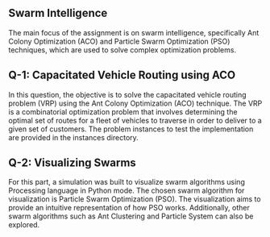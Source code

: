## Swarm Intelligence

The main focus of the assignment is on swarm intelligence, specifically Ant Colony Optimization (ACO) and Particle Swarm Optimization (PSO) techniques, which are used to solve complex optimization problems.

## Q-1: Capacitated Vehicle Routing using ACO

In this question, the objective is to solve the capacitated vehicle routing problem (VRP) using the Ant Colony Optimization (ACO) technique. The VRP is a combinatorial optimization problem that involves determining the optimal set of routes for a fleet of vehicles to traverse in order to deliver to a given set of customers. The problem instances to test the implementation are provided in the instances directory.

## Q-2: Visualizing Swarms

For this part, a simulation was built to visualize swarm algorithms using Processing language in Python mode. The chosen swarm algorithm for visualization is Particle Swarm Optimization (PSO). The visualization aims to provide an intuitive representation of how PSO works. Additionally, other swarm algorithms such as Ant Clustering and Particle System can also be explored.
